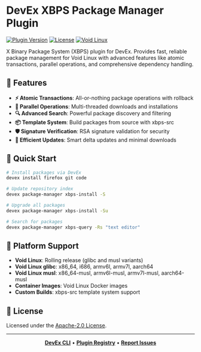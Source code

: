 # DevEx XBPS Package Manager Plugin

[![Plugin Version](https://img.shields.io/badge/Version-1.0.0-green)](../../CHANGELOG.md)
[![License](https://img.shields.io/github/license/jameswlane/devex)](../../../LICENSE)
[![Void Linux](https://img.shields.io/badge/Void%20Linux-Package%20Manager-478061?logo=voidlinux)](https://docs.voidlinux.org/xbps/)

X Binary Package System (XBPS) plugin for DevEx. Provides fast, reliable package management for Void Linux with advanced features like atomic transactions, parallel operations, and comprehensive dependency handling.

## 🚀 Features

- **⚡ Atomic Transactions**: All-or-nothing package operations with rollback
- **🚀 Parallel Operations**: Multi-threaded downloads and installations
- **🔍 Advanced Search**: Powerful package discovery and filtering
- **📦 Template System**: Build packages from source with xbps-src
- **🛡️ Signature Verification**: RSA signature validation for security
- **🔄 Efficient Updates**: Smart delta updates and minimal downloads

## 🚀 Quick Start

```bash
# Install packages via DevEx
devex install firefox git code

# Update repository index
devex package-manager xbps-install -S

# Upgrade all packages
devex package-manager xbps-install -Su

# Search for packages
devex package-manager xbps-query -Rs "text editor"
```

## 🚀 Platform Support

- **Void Linux**: Rolling release (glibc and musl variants)
- **Void Linux glibc**: x86_64, i686, armv6l, armv7l, aarch64
- **Void Linux musl**: x86_64-musl, armv6l-musl, armv7l-musl, aarch64-musl
- **Container Images**: Void Linux Docker images
- **Custom Builds**: xbps-src template system support

## 📄 License

Licensed under the [Apache-2.0 License](../../../LICENSE).

---

<div align="center">

**[DevEx CLI](../../cli)** • **[Plugin Registry](https://registry.devex.sh)** • **[Report Issues](https://github.com/jameswlane/devex/issues)**

</div>
